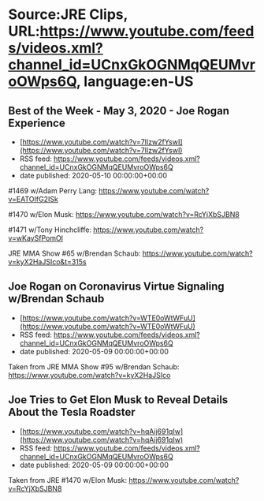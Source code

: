 # Source:JRE Clips, URL:https://www.youtube.com/feeds/videos.xml?channel_id=UCnxGkOGNMqQEUMvroOWps6Q, language:en-US

## Best of the Week - May 3, 2020 - Joe Rogan Experience
 - [https://www.youtube.com/watch?v=7lIzw2fYswI](https://www.youtube.com/watch?v=7lIzw2fYswI)
 - RSS feed: https://www.youtube.com/feeds/videos.xml?channel_id=UCnxGkOGNMqQEUMvroOWps6Q
 - date published: 2020-05-10 00:00:00+00:00

#1469 w/Adam Perry Lang:
https://www.youtube.com/watch?v=EATOIfG2ISk

#1470 w/Elon Musk:
https://www.youtube.com/watch?v=RcYjXbSJBN8

#1471 w/Tony Hinchcliffe:
https://www.youtube.com/watch?v=wKaySfPomOI

JRE MMA Show #65 w/Brendan Schaub:
https://www.youtube.com/watch?v=kyX2HaJSIco&t=315s

## Joe Rogan on Coronavirus Virtue Signaling w/Brendan Schaub
 - [https://www.youtube.com/watch?v=WTE0oWtWFuU](https://www.youtube.com/watch?v=WTE0oWtWFuU)
 - RSS feed: https://www.youtube.com/feeds/videos.xml?channel_id=UCnxGkOGNMqQEUMvroOWps6Q
 - date published: 2020-05-09 00:00:00+00:00

Taken from JRE MMA Show #95 w/Brendan Schaub: https://www.youtube.com/watch?v=kyX2HaJSIco

## Joe Tries to Get Elon Musk to Reveal Details About the Tesla Roadster
 - [https://www.youtube.com/watch?v=hqAij691qIw](https://www.youtube.com/watch?v=hqAij691qIw)
 - RSS feed: https://www.youtube.com/feeds/videos.xml?channel_id=UCnxGkOGNMqQEUMvroOWps6Q
 - date published: 2020-05-09 00:00:00+00:00

Taken from JRE #1470 w/Elon Musk: https://www.youtube.com/watch?v=RcYjXbSJBN8

